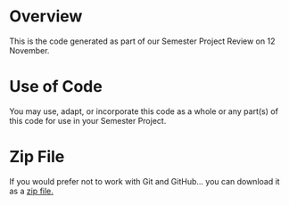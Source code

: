 # Overview

This is the code generated as part of our Semester Project Review on 12
November.


# Use of Code

You may use, adapt, or incorporate this code as a whole or any part(s) of this
code for use in your Semester Project.


# Zip File

If you would prefer not to work with Git and GitHub... you can download it as a
[zip
file.](https://github.com/cstkennedy/2024-Fall-CS417-Semester-Project-Review-1/archive/refs/heads/main.zip)
